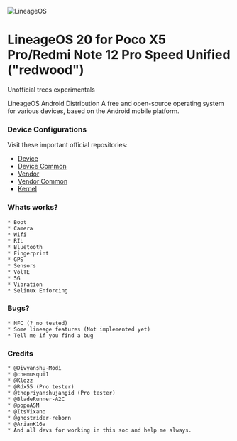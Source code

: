 ![LineageOS](https://i.blogs.es/86a836/img_20230206_112113_788/1366_2000.jpeg)

LineageOS 20 for Poco X5 Pro/Redmi Note 12 Pro Speed Unified ("redwood")
===========

Unofficial trees experimentals

LineageOS Android Distribution A free and open-source operating system for various devices, based on the Android mobile platform.

### Device Configurations

Visit these important official repositories:

- [Device](https://github.com/lineage-redwood/android_device_xiaomi_redwood)
- [Device Common](https://github.com/lineage-redwood/android_device_xiaomi_sm7325-common)
- [Vendor](https://github.com/lineage-redwood/android_vendor_xiaomi_redwood)
- [Vendor Common](https://github.com/lineage-redwood/android_vendor_xiaomi_sm7325-common)
- [Kernel](https://github.com/lineage-redwood/android_kernel_xiaomi_sm7325)

### Whats works?

	* Boot
	* Camera
	* Wifi
	* RIL
	* Bluetooth
	* Fingerprint
	* GPS
	* Sensors
	* VolTE
	* 5G
	* Vibration
	* Selinux Enforcing

### Bugs?

	* NFC (? no tested)
	* Some lineage features (Not implemented yet)
	* Tell me if you find a bug

### Credits

	* @Divyanshu-Modi
	* @chemusqui1
	* @Klozz
	* @Rdx55 (Pro tester)
	* @thepriyanshujangid (Pro tester)
	* @BladeRunner-A2C
	* @popoASM
	* @ItsVixano
	* @ghostrider-reborn
	* @ArianK16a
	* And all devs for working in this soc and help me always.
